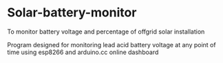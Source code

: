 # Solar-battery-monitor
To monitor battery voltage and percentage of offgrid solar installation

Program  designed for monitoring lead acid battery voltage at any point of time using esp8266 and arduino.cc online dashboard 
